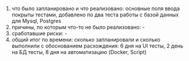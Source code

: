 1) что было запланировано и что реализовано: основные поля ввода покрыты тестами, добавлено по два теста работы c базой данных для Mysql, Postgres 
2) причины, по которым что-то не было реализовано: -
3) сработавшие риски: -
4) общий итог по времени: сколько запланировали и сколько выполнили с обоснованием расхождения: 6 дня на UI тесты, 2 день на БД тесты, 8 дня на автоматизацию (Docker, Script)
